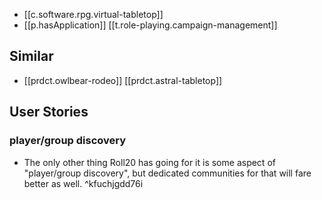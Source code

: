 

- [[c.software.rpg.virtual-tabletop]]
- [[p.hasApplication]] [[t.role-playing.campaign-management]]

## Similar

- [[prdct.owlbear-rodeo]] [[prdct.astral-tabletop]] 

## User Stories

### player/group discovery

- The only other thing Roll20 has going for it is some aspect of "player/group discovery", but dedicated communities for that will fare better as well.  ^kfuchjgdd76i